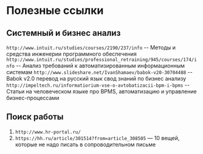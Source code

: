# Полезные ссылки

## Системный и бизнес анализ

`http://www.intuit.ru/studies/courses/2190/237/info` -- Методы и средства инженерии программного обеспечения
`http://www.intuit.ru/studies/professional_retraining/945/courses/174/info` -- Анализ требований к автоматизированным информационным системам
`http://www.slideshare.net/IvanShamaev/babok-v20-30704488` -- Babok v2.0 перевод на русский язык свод знаний по бизнес анализу
`http://impeltech.ru/informatiorium-vse-o-avtobatizacii-bpm-i-bpms` -- Cтатьи на человеческом языке про BPMS, автоматизацию и управление бизнес-процессами

## Поиск работы

1. `http://www.hr-portal.ru/`
1. `https://hh.ru/article/301514?from=article_308505` — 10 вещей, которые не надо писать в сопроводительном письме
